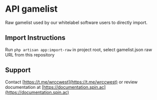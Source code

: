 # API gamelist
Raw gamelist used by our whitelabel software users to directly import.


## Import Instructions
Run `php artisan app:import-raw` in project root, select gamelist.json raw URL from this repository

## Support
Contact [https://t.me/wrccwest](https://t.me/wrccwest) or review documentation at [https://documentation.spin.ac](https://documentation.spin.ac)
